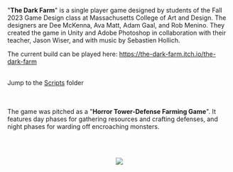 "**The Dark Farm**" is a single player game designed by students of the Fall 2023 Game Design class at Massachusetts College of Art and Design.
The designers are Dee McKenna, Ava Matt, Adam Gaal, and Rob Menino. They created the game in Unity and Adobe Photoshop in collaboration with their teacher, Jason Wiser, and with music by Sebastien Hollich.

The current build can be played here: https://the-dark-farm.itch.io/the-dark-farm

<br>
Jump to the <a href="https://github.com/Darmatage/CDAN_FA23_ActionB/tree/main/TheDarkFarm/Assets/Scripts">Scripts</a> folder

<br><br>
The game was pitched as a "<b>Horror Tower-Defense Farming Game</b>". 
It features day phases for gathering resources and crafting defenses, and night phases for warding off encroaching monsters.

<br><br>

<p align=center>
<img src=https://github.com/Darmatage/CDAN_FA23_ActionB/blob/main/Photoshop_Files/DarkFarm_Recording_FinalCut.gif>
</p>

